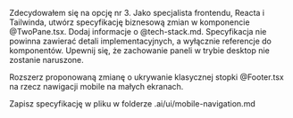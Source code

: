 Zdecydowałem się na opcję nr 3. Jako specjalista frontendu, Reacta i Tailwinda, utwórz specyfikację biznesową zmian w komponencie @TwoPane.tsx. Dodaj informacje o @tech-stack.md. Specyfikacja nie powinna zawierać detali implementacyjnych, a wyłącznie referencje do komponentów. Upewnij się, że zachowanie paneli w trybie desktop nie zostanie naruszone.

Rozszerz proponowaną zmianę o ukrywanie klasycznej stopki @Footer.tsx na rzecz nawigacji mobile na małych ekranach.

Zapisz specyfikację w pliku w folderze .ai/ui/mobile-navigation.md 